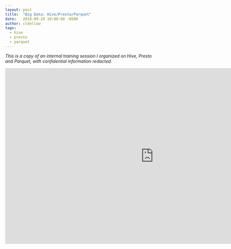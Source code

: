 ```yaml
---
layout: post
title:  "Big Data: Hive/Presto/Parquet"
date:   2018-09-20 10:00:00 -0500
author: cldellow
tags:
  - hive
  - presto
  - parquet
---
```


_This is a copy of an internal training session I organized on Hive, Presto and Parquet, with confidential information redacted._

<iframe src="https://docs.google.com/presentation/d/e/2PACX-1vTjCvy3XHD6xf4ECArwyNlKuV6T2_wmcOs4RVagPJqjjdOem6fMCSKlM-b6sSyWpPJ3d6fzgr8lF--8/embed?start=false&loop=false&delayms=60000" frameborder="0" width="960" height="569" allowfullscreen="true" mozallowfullscreen="true" webkitallowfullscreen="true"></iframe>

